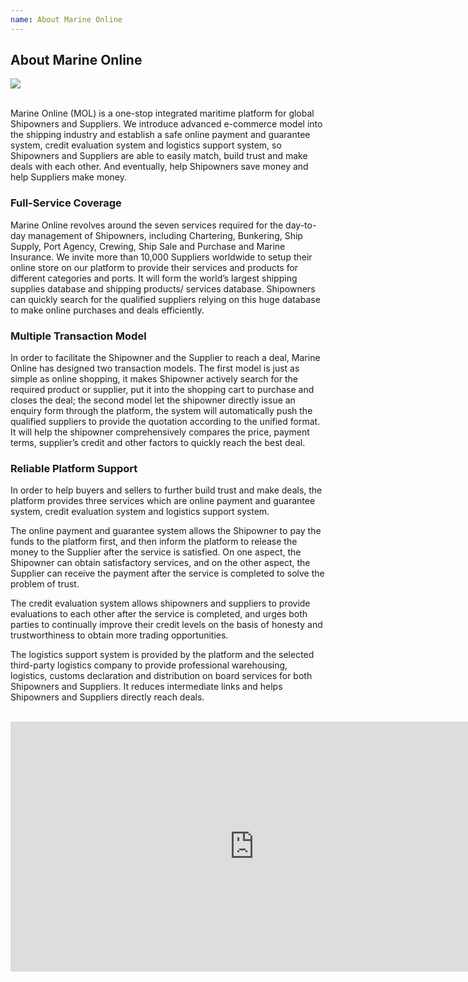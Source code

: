 ```yaml
---
name: About Marine Online
---
```


## About Marine Online

![](https://bwec-file.oss-cn-hongkong.aliyuncs.com/cms/marine_online.jpg)

<br>
Marine Online (MOL) is a one-stop integrated maritime platform for global Shipowners and Suppliers. 
We introduce advanced e-commerce model into the shipping industry and establish a safe online payment and guarantee system, credit evaluation system and logistics support system, so Shipowners and Suppliers are able to easily match, build trust and make deals with each other. And eventually, help Shipowners save money and help Suppliers make money.


### Full-Service Coverage

Marine Online revolves around the seven services required for the day-to-day management of Shipowners, including Chartering, Bunkering, Ship Supply, Port Agency, Crewing, Ship Sale and Purchase and Marine Insurance. We invite more than 10,000 Suppliers worldwide to setup their online store on our platform to provide their services and products for different categories and ports. It will form the world’s largest shipping supplies database and shipping products/ services database. Shipowners can quickly search for the qualified suppliers relying on this huge database to make online purchases and deals efficiently.

### Multiple Transaction Model

In order to facilitate the Shipowner and the Supplier to reach a deal, Marine Online has designed two transaction models. The first model is just as simple as online shopping, it makes Shipowner actively search for the required product or supplier, put it into the shopping cart to purchase and closes the deal; the second model let the shipowner directly issue an enquiry form through the platform, the system will automatically push the qualified suppliers to provide the quotation according to the unified format. It will help the shipowner comprehensively compares the price, payment terms, supplier’s credit and other factors to quickly reach the best deal.

### Reliable Platform Support

In order to help buyers and sellers to further build trust and make deals, the platform provides three services which are online payment and guarantee system, credit evaluation system and logistics support system. 

The online payment and guarantee system allows the Shipowner to pay the funds to the platform first, and then inform the platform to release the money to the Supplier after the service is satisfied. On one aspect, the Shipowner can obtain satisfactory services, and on the other aspect, the Supplier can receive the payment after the service is completed to solve the problem of trust. 

The credit evaluation system allows shipowners and suppliers to provide evaluations to each other after the service is completed, and urges both parties to continually improve their credit levels on the basis of honesty and trustworthiness to obtain more trading opportunities. 

The logistics support system is provided by the platform and the selected third-party logistics company to provide professional warehousing, logistics, customs declaration and distribution on board services for both Shipowners and Suppliers. It reduces intermediate links and helps Shipowners and Suppliers directly reach deals.

<br> 

<iframe width="780" height="400" src="https://www.youtube.com/embed/h6g6P8kEK28" frameborder="0" allow="accelerometer; autoplay; encrypted-media; gyroscope; picture-in-picture" allowfullscreen></iframe>

</br>

</br>
